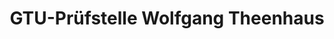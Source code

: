---
title: "GTU-Prüfstelle Wolfgang Theenhaus"
url: /buchholz-in-der-nordheide/gtu-pruefstelle-wolfgang-theenhaus/
shop: Autowerkstatt
---